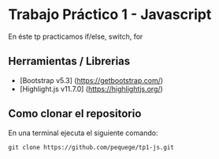 # Trabajo Práctico 1 - Javascript

En éste tp practicamos if/else, switch, for

## Herramientas / Librerias
- [Bootstrap v5.3] (https://getbootstrap.com/)
- [Highlight.js v11.7.0] (https://highlightjs.org/)


## Como clonar el repositorio
En una terminal ejecuta el siguiente comando:

```
git clone https://github.com/pequege/tp1-js.git
```
